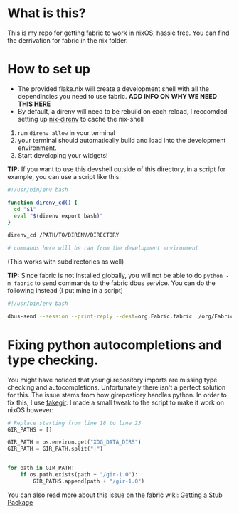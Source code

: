 # What is this?
This is my repo for getting fabric to work in nixOS, hassle free. You can find the derrivation for fabric in the nix folder.

# How to set up

* The provided flake.nix will create a development shell with all the dependincies you need to use fabric. **ADD INFO ON WHY WE NEED THIS HERE**
* By default, a direnv will need to be rebuild on each reload, I reccomded setting up [nix-direnv](https://github.com/nix-community/nix-direnv) to cache the nix-shell

1. run `direnv allow` in your terminal
2. your terminal should automatically build and load into the development environment.
3. Start developing your widgets!

**TIP:** If you want to use this devshell outside of this directory, in a script for example, you can use a script like this:

```bash
#!/usr/bin/env bash

function direnv_cd() {
  cd "$1"
  eval "$(direnv export bash)"
}

direnv_cd /PATH/TO/DIRENV/DIRECTORY

# commands here will be ran from the development environment

```
(This works with subdirectories as well)

**TIP:** Since fabric is not installed globally, you will not be able to do `python -m fabric` to send commands to the fabric dbus service. You can do the following instead (I put mine in a script)

```bash
#!/usr/bin/env bash

dbus-send --session --print-reply --dest=org.Fabric.fabric  /org/Fabric/fabric org.Fabric.fabric.Evaluate string:"$1"  > /dev/null 2>&1
```

# Fixing python autocompletions and type checking.

You might have noticed that your gi.repository imports are
missing type checking and autocompletions. Unfortunately there
isn't a perfect solution for this. The issue stems from how
girepostiory handles python. In order to fix this,
I use [fakegir](https://github.com/strycore/fakegir/tree/master).
I made a small tweak to the script to make it work on nixOS however:
```python
# Replace starting from line 18 to line 23
GIR_PATHS = []

GIR_PATH = os.environ.get("XDG_DATA_DIRS")
GIR_PATH = GIR_PATH.split(":")


for path in GIR_PATH:
    if os.path.exists(path + "/gir-1.0"):
        GIR_PATHS.append(path + "/gir-1.0")
```

You can also read more about this issue on the fabric wiki:
[Getting a Stub Package](https://fabric-development.github.io/fabric-wiki/installing-stubs.html)
